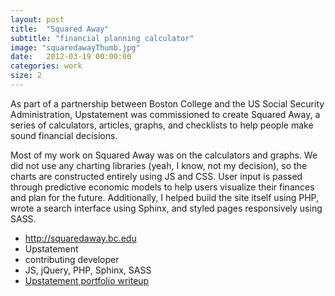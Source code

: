 ```yaml
---
layout: post
title:  "Squared Away"
subtitle: "financial planning calculator"
image: "squaredawayThumb.jpg"
date:   2012-03-19 00:00:00
categories: work
size: 2
---
```


As part of a partnership between Boston College and the US Social Security Administration, Upstatement was commissioned to create Squared Away, a series of calculators, articles, graphs, and checklists to help people make sound financial decisions.

Most of my work on Squared Away was on the calculators and graphs. We did not use any charting libraries (yeah, I know, not my decision), so the charts are constructed entirely using JS and CSS. User input is passed through predictive economic models to help users visualize their finances and plan for the future. Additionally, I helped build the site itself using PHP, wrote a search interface using Sphinx, and styled pages responsively using SASS.

<ul class="workMeta">
    <li class="link"><a href="http://squaredaway.bc.edu" target="_blank">http://squaredaway.bc.edu</a></li>
    <li class="company">Upstatement</li>
    <li class="role">contributing developer</li>
    <li class="builtWith">JS, jQuery, PHP, Sphinx, SASS</li>
    <li class="readMore"><a href="http://upstatement.com/portfolio/boston-colleges-squared-away">Upstatement portfolio writeup</a></li>
</ul>
